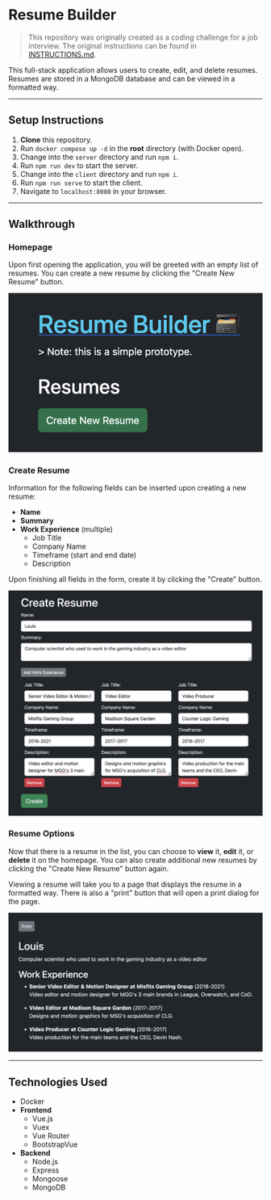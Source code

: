 # Resume Builder

> This repository was originally created as a coding challenge for a job interview. The original instructions can be found in [INSTRUCTIONS.md](INSTRUCTIONS.md).

This full-stack application allows users to create, edit, and delete resumes. Resumes are stored in a MongoDB database and can be viewed in a formatted way.

---

## Setup Instructions

1. **Clone** this repository.
2. Run `docker compose up -d` in the **root** directory (with Docker open).
3. Change into the `server` directory and run `npm i`.
4. Run `npm run dev` to start the server.
5. Change into the `client` directory and run `npm i`.
6. Run `npm run serve` to start the client.
7. Navigate to `localhost:8080` in your browser.

---

## Walkthrough

### Homepage

Upon first opening the application, you will be greeted with an empty list of resumes. You can create a new resume by clicking the "Create New Resume" button.

![Homepage](./client/screenshots/1-homepage.png)

### Create Resume

Information for the following fields can be inserted upon creating a new resume:

- **Name**
- **Summary**
- **Work Experience** (multiple)
  - Job Title
  - Company Name
  - Timeframe (start and end date)
  - Description

Upon finishing all fields in the form, create it by clicking the "Create" button.

![Create Resume](./client/screenshots/2-create-resume.png)

### Resume Options

Now that there is a resume in the list, you can choose to **view** it, **edit** it, or **delete** it on the homepage. You can also create additional new resumes by clicking the "Create New Resume" button again.

Viewing a resume will take you to a page that displays the resume in a formatted way. There is also a "print" button that will open a print dialog for the page.

![Resume Options](./client/screenshots/3-resume-viewing.png)

---

## Technologies Used

- Docker
- **Frontend**
  - Vue.js
  - Vuex
  - Vue Router
  - BootstrapVue
- **Backend**
  - Node.js
  - Express
  - Mongoose
  - MongoDB